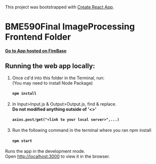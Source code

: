 This project was bootstrapped with [Create React App](https://github.com/facebook/create-react-app).

# BME590Final ImageProcessing Frontend Folder #

#### [Go to App hosted on FireBase](https://bmetester-484d1.firebaseapp.com/) ####



## Running the web app locally: ##

1) Once cd'd into this folder in the Terminal, run: 
<br>(You may need to install Node Package)

    #### `npm install`

2) In Input>Input.js & Output>Output.js, find & replace. 
<br>**Do not modified anything outside of '<>'**

    #### `axios.post/get("<link to your local server>",...)`

3) Run the following command in the terminal where you ran npm install

    #### `npm start`

Runs the app in the development mode.<br>
Open [http://localhost:3000](http://localhost:3000) to view it in the browser.



